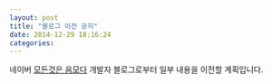 ```yaml
---
layout: post
title: "블로그 이전 공지"
date: 2014-12-29 18:16:24
categories: 
---
```

네이버 [모든것은 음모다][naver-blog] 개발자 블로그로부터 일부 내용을 이전할 계획입니다.

[naver-blog]: http://blog.naver.com/pluulove84